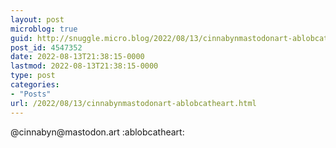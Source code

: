 ```yaml
---
layout: post
microblog: true
guid: http://snuggle.micro.blog/2022/08/13/cinnabynmastodonart-ablobcatheart.html
post_id: 4547352
date: 2022-08-13T21:38:15-0000
lastmod: 2022-08-13T21:38:15-0000
type: post
categories:
- "Posts"
url: /2022/08/13/cinnabynmastodonart-ablobcatheart.html
---
```

<p>@cinnabyn@mastodon.art :ablobcatheart:</p>
